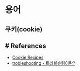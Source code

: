 # 용어

## 쿠키(cookie)

## # References
- [Cookie Recipes](https://so-so.dev/web/cookie-recipes/)
- [trobleshooting - 트러블슈팅이란?](https://mingnol2.tistory.com/173)
